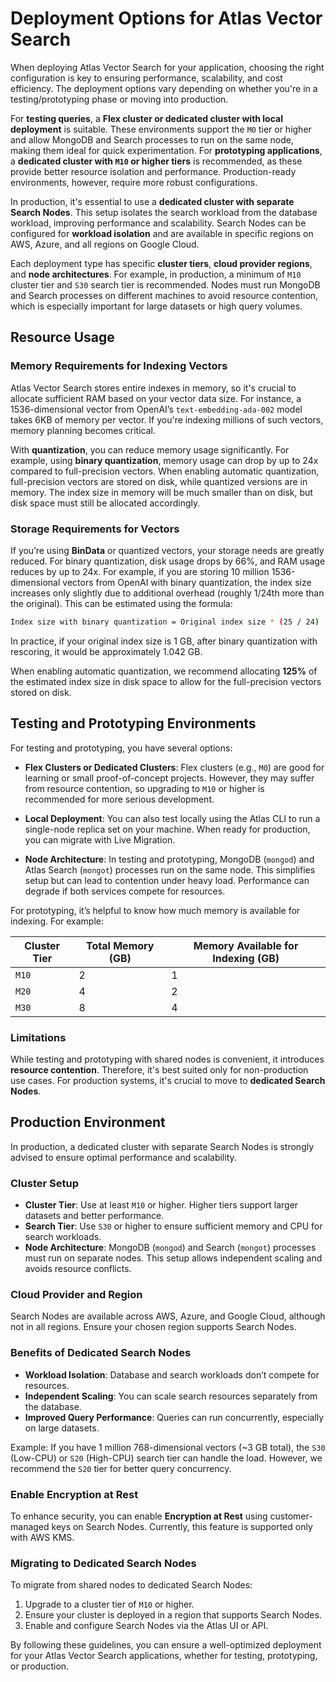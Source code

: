 # Deployment Options for Atlas Vector Search

When deploying Atlas Vector Search for your application, choosing the right configuration is key to ensuring performance, scalability, and cost efficiency. The deployment options vary depending on whether you're in a testing/prototyping phase or moving into production.

For **testing queries**, a **Flex cluster or dedicated cluster with local deployment** is suitable. These environments support the `M0` tier or higher and allow MongoDB and Search processes to run on the same node, making them ideal for quick experimentation. For **prototyping applications**, a **dedicated cluster with `M10` or higher tiers** is recommended, as these provide better resource isolation and performance. Production-ready environments, however, require more robust configurations.

In production, it's essential to use a **dedicated cluster with separate Search Nodes**. This setup isolates the search workload from the database workload, improving performance and scalability. Search Nodes can be configured for **workload isolation** and are available in specific regions on AWS, Azure, and all regions on Google Cloud.

Each deployment type has specific **cluster tiers**, **cloud provider regions**, and **node architectures**. For example, in production, a minimum of `M10` cluster tier and `S30` search tier is recommended. Nodes must run MongoDB and Search processes on different machines to avoid resource contention, which is especially important for large datasets or high query volumes.

## Resource Usage

### Memory Requirements for Indexing Vectors

Atlas Vector Search stores entire indexes in memory, so it's crucial to allocate sufficient RAM based on your vector data size. For instance, a 1536-dimensional vector from OpenAI’s `text-embedding-ada-002` model takes 6KB of memory per vector. If you're indexing millions of such vectors, memory planning becomes critical.

With **quantization**, you can reduce memory usage significantly. For example, using **binary quantization**, memory usage can drop by up to 24x compared to full-precision vectors. When enabling automatic quantization, full-precision vectors are stored on disk, while quantized versions are in memory. The index size in memory will be much smaller than on disk, but disk space must still be allocated accordingly.

### Storage Requirements for Vectors

If you’re using **BinData** or quantized vectors, your storage needs are greatly reduced. For binary quantization, disk usage drops by 66%, and RAM usage reduces by up to 24x. For example, if you are storing 10 million 1536-dimensional vectors from OpenAI with binary quantization, the index size increases only slightly due to additional overhead (roughly 1/24th more than the original). This can be estimated using the formula:

```bash
Index size with binary quantization = Original index size * (25 / 24)
```

In practice, if your original index size is 1 GB, after binary quantization with rescoring, it would be approximately 1.042 GB.

When enabling automatic quantization, we recommend allocating **125%** of the estimated index size in disk space to allow for the full-precision vectors stored on disk.

## Testing and Prototyping Environments

For testing and prototyping, you have several options:

- **Flex Clusters or Dedicated Clusters**: Flex clusters (e.g., `M0`) are good for learning or small proof-of-concept projects. However, they may suffer from resource contention, so upgrading to `M10` or higher is recommended for more serious development.
  
- **Local Deployment**: You can also test locally using the Atlas CLI to run a single-node replica set on your machine. When ready for production, you can migrate with Live Migration.

- **Node Architecture**: In testing and prototyping, MongoDB (`mongod`) and Atlas Search (`mongot`) processes run on the same node. This simplifies setup but can lead to contention under heavy load. Performance can degrade if both services compete for resources.

For prototyping, it’s helpful to know how much memory is available for indexing. For example:

| Cluster Tier | Total Memory (GB) | Memory Available for Indexing (GB) |
|--------------|--------------------|-------------------------------------|
| `M10`        | 2                  | 1                                   |
| `M20`        | 4                  | 2                                   |
| `M30`        | 8                  | 4                                   |

### Limitations

While testing and prototyping with shared nodes is convenient, it introduces **resource contention**. Therefore, it's best suited only for non-production use cases. For production systems, it's crucial to move to **dedicated Search Nodes**.

## Production Environment

In production, a dedicated cluster with separate Search Nodes is strongly advised to ensure optimal performance and scalability.

### Cluster Setup

- **Cluster Tier**: Use at least `M10` or higher. Higher tiers support larger datasets and better performance.
- **Search Tier**: Use `S30` or higher to ensure sufficient memory and CPU for search workloads.
- **Node Architecture**: MongoDB (`mongod`) and Search (`mongot`) processes must run on separate nodes. This setup allows independent scaling and avoids resource conflicts.

### Cloud Provider and Region

Search Nodes are available across AWS, Azure, and Google Cloud, although not in all regions. Ensure your chosen region supports Search Nodes.

### Benefits of Dedicated Search Nodes

- **Workload Isolation**: Database and search workloads don’t compete for resources.
- **Independent Scaling**: You can scale search resources separately from the database.
- **Improved Query Performance**: Queries can run concurrently, especially on large datasets.

Example: If you have 1 million 768-dimensional vectors (~3 GB total), the `S30` (Low-CPU) or `S20` (High-CPU) search tier can handle the load. However, we recommend the `S20` tier for better query concurrency.

### Enable Encryption at Rest

To enhance security, you can enable **Encryption at Rest** using customer-managed keys on Search Nodes. Currently, this feature is supported only with AWS KMS.

### Migrating to Dedicated Search Nodes

To migrate from shared nodes to dedicated Search Nodes:

1. Upgrade to a cluster tier of `M10` or higher.
2. Ensure your cluster is deployed in a region that supports Search Nodes.
3. Enable and configure Search Nodes via the Atlas UI or API.

By following these guidelines, you can ensure a well-optimized deployment for your Atlas Vector Search applications, whether for testing, prototyping, or production.